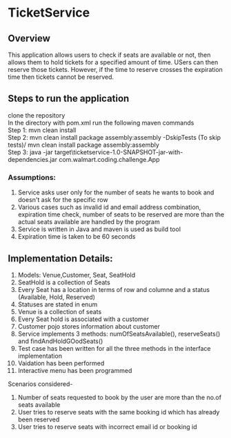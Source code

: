 # TicketService

## Overview
This application allows users to check if seats are available or not, then allows them to hold tickets for a specified amount of time. USers can then reserve those tickets. However, if the time to reserve crosses the expiration time then tickets cannot be reserved.

## Steps to run the application
clone the repository<br>
In the directory with pom.xml run the following maven commands<br>
Step 1: mvn clean install<br>
Step 2: mvn clean install package assembly:assembly -DskipTests (To skip tests)/ mvn clean install package assembly:assembly<br>
Step 3: java -jar target\ticketservice-1.0-SNAPSHOT-jar-with-dependencies.jar com.walmart.coding.challenge.App

### Assumptions:
1. Service asks user only for the number of seats he wants to book and doesn't ask for the specific row<br>
2. Various cases such as invalid id and email address combination, expiration time check, number of seats to be reserved are more than the actual seats available are handled by the program<br>
3. Service is written in Java and maven is used as build tool<br>
4. Expiration time is taken to be 60 seconds

## Implementation Details:
1. Models: Venue,Customer, Seat, SeatHold
2. SeatHold is a collection of Seats
3. Every Seat has a location in terms of row and columne and a status (Available, Hold, Reserved)
4. Statuses are stated in enum
5. Venue is a collection of seats
6. Every Seat hold is associated with a customer
7. Customer pojo stores information about customer
8. Service implements 3 methods: numOfSeatsAvailable(), reserveSeats() and findAndHoldGOodSeats()
9. Test case has been written for all the three methods in the interface implementation
9. Vaidation has been performed
20. Interactive menu has been programmed 

Scenarios considered-<br>
1. Number of seats requested to book by the user are more than the no.of seats available 
2. User tries to reserve seats with the same booking id which has already been reserved
3. User tries to reserve seats with incorrect email id or booking id
